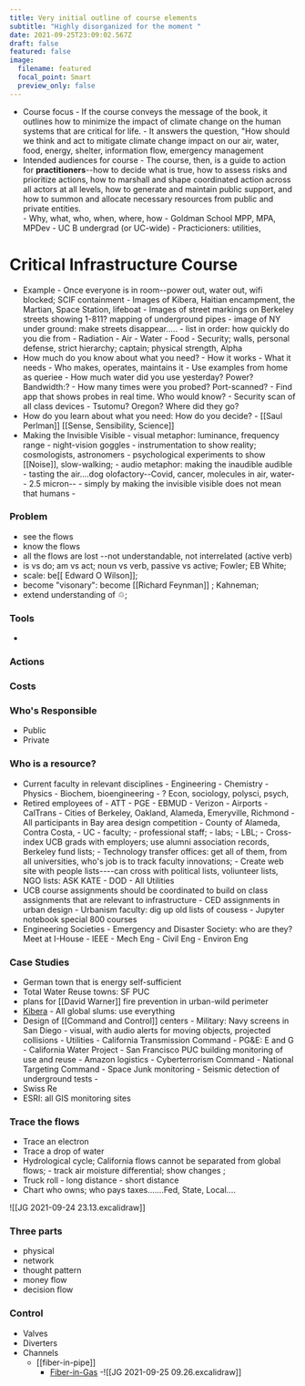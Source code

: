 ```yaml
---
title: Very initial outline of course elements
subtitle: "Highly disorganized for the moment "
date: 2021-09-25T23:09:02.567Z
draft: false
featured: false
image:
  filename: featured
  focal_point: Smart
  preview_only: false
---
```



* Course focus
  		- If the course conveys the message of the book,  it outlines how to minimize the impact of climate change on the human systems that are critical for life. 
  		- It answers the question, "How should we think and act to mitigate climate change impact on our air, water, food, energy, shelter, information flow, emergency management
* Intended audiences for course
  		- The course, then, is a guide to action for **practitioners**--how to decide what is true, how to assess risks and prioritize actions, how to marshall and shape coordinated action across all actors  at all levels,  how to generate and maintain public support, and how to summon and allocate necessary resources from public and private entities.\
  			- Why, what, who, when, where, how
  		- Goldman School MPP, MPA, MPDev
  		- UC B undergrad  (or UC-wide)
  		- Practicioners: utilities, 

# Critical Infrastructure Course

* Example
  		- Once everyone is in room--power out, water out,  wifi blocked; SCIF containment
  		- Images of Kibera,  Haitian encampment, the Martian, Space Station, lifeboat
  		- Images of street markings on Berkeley streets showing 1-811? mapping of underground pipes
  			- image of NY under ground: make streets disappear.....
  		- list in order: how quickly do you die from
  			- Radiation
  			- Air
  			- Water
  			- Food
  			- Security; walls, personal defense, strict hierarchy; captain; physical strength, Alpha
* How much do you know about what you need? 
  		- How it works
  		- What it needs
  		- Who makes, operates, maintains it
  		- Use examples from home as queriee
  			- How much water did you use yesterday? Power? Bandwidth:? 
  			- How many times were you probed? Port-scanned? 
  				- Find app that shows probes in real time.  Who would know? 
  				- Security scan of all class devices
  			- Tsutomu?   Oregon? Where did they go? 
* How do you learn about what you need: How do you decide?
  		- \[[Saul Perlman]] \[[Sense, Sensibility, Science]]
* Making the Invisible Visible
  		- visual metaphor: luminance, frequency range
  			- night-vision goggles
  			- instrumentation to show reality; cosmologists, astronomers
  			- psychological experiments to show \[[Noise]],  slow-walking; 
  		- audio metaphor: making the inaudible audible
  		- tasting the air....dog olofactory--Covid, cancer, molecules in air, water-- 2.5 micron--
  		- simply by making the invisible visible does not mean that humans 
  		- 

### Problem

* see the flows
* know the flows
* all the flows are lost --not understandable, not interrelated (active verb)
* is vs do; am vs act; noun vs verb, passive vs active; Fowler; EB White;
* scale: be\[[ Edward O Wilson]]; 
* become "visonary": become \[[Richard Feynman]] ; Kahneman; 
* extend understanding of ♲; 

### Tools

* ```

  ```

### Actions

### Costs

### Who's Responsible

* Public
* Private

### Who is a resource?

* Current faculty in relevant disciplines
  		- Engineering
  		- Chemistry
  		- Physics
  		- Biochem, bioengineering
  		- ? Econ, sociology, polysci, psych, 
* Retired employees of 
  		- ATT
  		- PGE
  		- EBMUD
  		- Verizon
  		- Airports
  		- CalTrans
  		- Cities of Berkeley, Oakland, Alameda, Emeryville, Richmond
  		- All participants in Bay area design competition
  		- County of Alameda, Contra Costa, 
  		- UC
  			- faculty; 
  			- professional staff; 
  			- labs; 
  			- LBL; 
  			- Cross-index UCB grads with employers; use alumni association records, Berkeley fund lists; 
  			- Technology transfer offices: get all of them, from all universities, who's job is to track faculty innovations; 
  		- Create web site with people lists----can cross with political lists, voliunteer lists, NGO lists: ASK KATE
  		- DOD
  		- All Utilities
* UCB course assignments should be coordinated to build on class assignments that are relevant to infrastructure
  		- CED assignments in urban design
  		- Urbanism faculty: dig up old lists of cousess
  		- Jupyter notebook special 800 courses
* Engineering Societies
  		- Emergency and Disaster Society: who are they? Meet at I-House
  		- IEEE
  		- Mech Eng
  		- Civil Eng
  		- Environ Eng

### Case Studies

* German town that is energy self-sufficient
* Total Water Reuse towns: SF PUC
* plans for \[[David Warner]] fire prevention in urban-wild perimeter
* [ Kibera](kiberawater.com)
  		- All global slums: use everything
* Design of \[[Command and Control]] centers
  		- Military: Navy screens in San Diego
  			- visual, with audio alerts for moving objects, projected collisions
  		- Utilities
  			- California Transmission Command
  			- PG&E: E and G
  			- California Water Project
  			- San Francisco PUC building monitoring of use and reuse
  		- Amazon logistics
  		- Cyberterrorism Command
  		- National Targeting Command
  		- Space Junk monitoring
  		- Seismic detection of underground tests
  		- 
* Swiss Re
* ESRI: all GIS monitoring sites	

### Trace the flows

* Trace an electron
* Trace a drop of water
* Hydrological cycle; California flows cannot be separated from global flows; 
  		- track air moisture differential; show changes ;
* Truck roll
  		- long distance
  		- short distance
* Chart who owns; who pays taxes.......Fed, State, Local....

!\[[JG 2021-09-24 23.13.excalidraw]]

### Three parts

* physical
* network
* thought pattern
* money flow
* decision flow

### Control

* Valves
* Diverters
* Channels
  	- \[[fiber-in-pipe]]
  		- [Fiber-in-Gas](https://www.lightwaveonline.com/fttx/cables-enclosures/article/16648022/live-gas-lines-to-carry-energy-and-information)
  -!\[[JG 2021-09-25 09.26.excalidraw]]